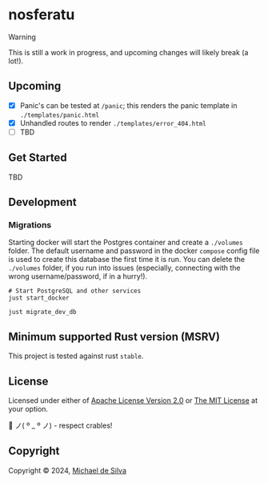 # nosferatu

> [!WARNING]  
> This is still a work in progress, and upcoming changes will likely break (a lot!).

## Upcoming

- [x] Panic's can be tested at `/panic`; this renders the panic template in `./templates/panic.html`
- [x] Unhandled routes to render `./templates/error_404.html`
- [ ] TBD

## Get Started

TBD

## Development 

### Migrations

Starting docker will start the Postgres container and create a `./volumes` folder.  The default username and password in the docker `compose` config file is used to create this database the first time it is run.  You can delete the `./volumes` folder, if you run into issues (especially, connecting with the wrong username/password, if in a hurry!).

```
# Start PostgreSQL and other services
just start_docker

just migrate_dev_db
```

## Minimum supported Rust version (MSRV)

This project is tested against rust `stable`.


## License

Licensed under either of [Apache License Version 2.0](./LICENSE-APACHE) or [The MIT License](./LICENSE-MIT) at your option.

🦀 ノ( º \_ º ノ) - respect crables!

## Copyright

Copyright © 2024, [Michael de Silva](mailto:michael@cyberdynea.io)
